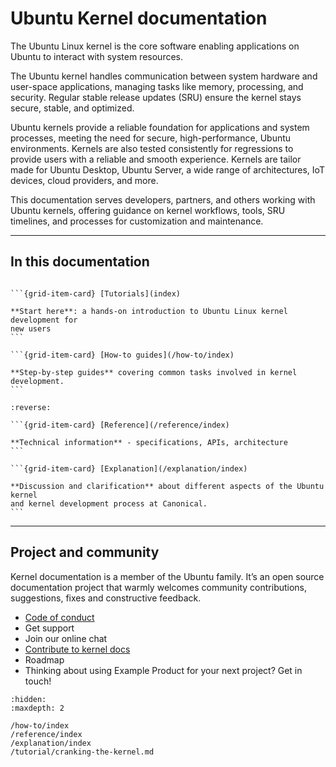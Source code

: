 # Ubuntu Kernel documentation

The Ubuntu Linux kernel is the core software enabling applications on Ubuntu to
interact with system resources.

The Ubuntu kernel handles communication between system hardware and user-space
applications, managing tasks like memory, processing, and security. Regular
stable release updates (SRU) ensure the kernel stays secure, stable, and
optimized.

Ubuntu kernels provide a reliable foundation for applications and system
processes, meeting the need for secure, high-performance, Ubuntu environments.
Kernels are also tested consistently for regressions to provide users with a
reliable and smooth experience. Kernels are tailor made for Ubuntu Desktop,
Ubuntu Server, a wide range of architectures, IoT devices, cloud providers, and
more.

This documentation serves developers, partners, and others working with Ubuntu
kernels, offering guidance on kernel workflows, tools, SRU timelines, and
processes for customization and maintenance.

---------

## In this documentation

````{grid} 1 1 2 2

```{grid-item-card} [Tutorials](index)

**Start here**: a hands-on introduction to Ubuntu Linux kernel development for
new users
```

```{grid-item-card} [How-to guides](/how-to/index)

**Step-by-step guides** covering common tasks involved in kernel development.
```

````

````{grid} 1 1 2 2
:reverse:

```{grid-item-card} [Reference](/reference/index)

**Technical information** - specifications, APIs, architecture
```

```{grid-item-card} [Explanation](/explanation/index)

**Discussion and clarification** about different aspects of the Ubuntu kernel
and kernel development process at Canonical.
```

````

---------

## Project and community

Kernel documentation is a member of the Ubuntu family. It’s an open source
documentation project that warmly welcomes community contributions, suggestions,
fixes and constructive feedback.

* [Code of conduct](https://ubuntu.com/community/ethos/code-of-conduct)
* Get support
* Join our online chat
* [Contribute to kernel docs](/how-to/contribute)
* Roadmap
* Thinking about using Example Product for your next project? Get in touch!

```{toctree}
:hidden:
:maxdepth: 2

/how-to/index
/reference/index
/explanation/index
/tutorial/cranking-the-kernel.md
```
